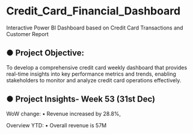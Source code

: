 # Credit_Card_Financial_Dashboard
Interactive Power BI Dashboard based on Credit Card Transactions and Customer Report

## ● Project Objective:
To develop a comprehensive credit card weekly dashboard that provides real-time insights into key performance metrics and trends, enabling stakeholders to monitor and analyze credit card operations effectively.

## ● Project Insights- Week 53 (31st Dec)

  WoW change:
  • Revenue increased by 28.8%,
 
  Overview YTD:
  • Overall revenue is 57M

